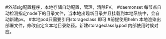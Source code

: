 #外部sig配置程序，本地存储自动配置，管理，清除PV。
#daemonset 每节点自动检测指定node下的目录文件，当本地出现新目录并且挂载到本地系统中，会自动新建pv。
#本地pod只需要引用storageclass 即可
#前提使用helm 本地渲染出部署文件，修改自定义本地目录路径。新建storageclass与pod 内部使用时候对应。
